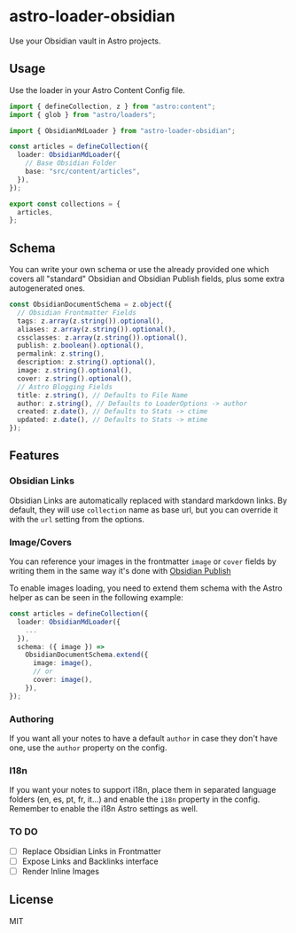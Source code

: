 # astro-loader-obsidian

Use your Obsidian vault in Astro projects.

## Usage

Use the loader in your Astro Content Config file.

```ts
import { defineCollection, z } from "astro:content";
import { glob } from "astro/loaders";

import { ObsidianMdLoader } from "astro-loader-obsidian";

const articles = defineCollection({
  loader: ObsidianMdLoader({
    // Base Obsidian Folder
    base: "src/content/articles",
  }),
});

export const collections = {
  articles,
};
```

## Schema

You can write your own schema or use the already provided one which covers all "standard" Obsidian and Obsidian Publish fields, plus some extra autogenerated ones.

```ts
const ObsidianDocumentSchema = z.object({
  // Obsidian Frontmatter Fields
  tags: z.array(z.string()).optional(),
  aliases: z.array(z.string()).optional(),
  cssclasses: z.array(z.string()).optional(),
  publish: z.boolean().optional(),
  permalink: z.string(),
  description: z.string().optional(),
  image: z.string().optional(),
  cover: z.string().optional(),
  // Astro Blogging Fields
  title: z.string(), // Defaults to File Name
  author: z.string(), // Defaults to LoaderOptions -> author
  created: z.date(), // Defaults to Stats -> ctime
  updated: z.date(), // Defaults to Stats -> mtime
});
```

## Features

### Obsidian Links

Obsidian Links are automatically replaced with standard markdown links. By default, they will use `collection` name as base url, but you can override it with the `url` setting from the options.

### Image/Covers

You can reference your images in the frontmatter `image` or `cover` fields by writing them in the same way it's done with [Obsidian Publish](https://help.obsidian.md/Obsidian+Publish/Social+media+link+previews#Image)

To enable images loading, you need to extend them schema with the Astro helper as can be seen in the following example:

```ts
const articles = defineCollection({
  loader: ObsidianMdLoader({
    ...
  }),
  schema: ({ image }) =>
    ObsidianDocumentSchema.extend({
      image: image(),
      // or
      cover: image(),
    }),
});

```

### Authoring

If you want all your notes to have a default `author` in case they don't have one, use the `author` property on the config.

### I18n

If you want your notes to support i18n, place them in separated language folders (en, es, pt, fr, it...) and enable the `i18n` property in the config. Remember to enable the i18n Astro settings as well.

### TO DO

- [ ] Replace Obsidian Links in Frontmatter
- [ ] Expose Links and Backlinks interface
- [ ] Render Inline Images

## License

MIT
